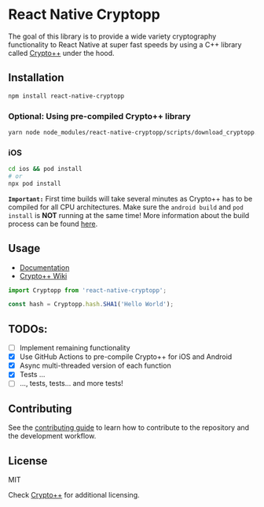 # React Native Cryptopp

The goal of this library is to provide a wide variety cryptography functionality to React Native at super fast speeds by using a C++ library called [Crypto++](https://www.cryptopp.com/) under the hood.

## Installation

```bash
npm install react-native-cryptopp
```

### Optional: Using pre-compiled Crypto++ library

```bash
yarn node node_modules/react-native-cryptopp/scripts/download_cryptopp.js
```

### iOS

```bash
cd ios && pod install
# or
npx pod install
```

**`Important:`** First time builds will take several minutes as Crypto++ has to be compiled for all CPU architectures. Make sure the `android build` and `pod install` is **NOT** running at the same time! More information about the build process can be found [here](https://jirihoffmann.github.io/react-native-cryptopp).

## Usage

- [Documentation](https://jirihoffmann.github.io/react-native-cryptopp)
- [Crypto++ Wiki](http://www.cryptopp.com/wiki/Main_Page)

```js
import Cryptopp from 'react-native-cryptopp';

const hash = Cryptopp.hash.SHA1('Hello World');
```

## TODOs:

- [ ] Implement remaining functionality
- [X] Use GitHub Actions to pre-compile Crypto++ for iOS and Android
- [X] Async multi-threaded version of each function
- [X] Tests ...
- [ ] ..., tests, tests... and more tests!

## Contributing

See the [contributing guide](CONTRIBUTING.md) to learn how to contribute to the repository and the development workflow.

## License

MIT

Check [Crypto++](https://github.com/weidai11/cryptopp/blob/master/License.txt) for additional licensing.
